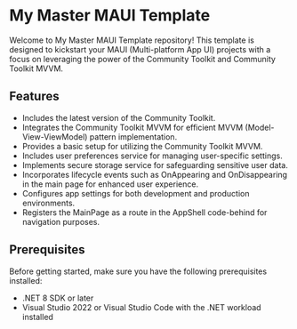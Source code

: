 # My Master MAUI Template

Welcome to My Master MAUI Template repository! This template is designed to kickstart your MAUI (Multi-platform App UI) projects with a focus on leveraging the power of the Community Toolkit and Community Toolkit MVVM.

## Features

- Includes the latest version of the Community Toolkit.
- Integrates the Community Toolkit MVVM for efficient MVVM (Model-View-ViewModel) pattern implementation.
- Provides a basic setup for utilizing the Community Toolkit MVVM.
- Includes user preferences service for managing user-specific settings.
- Implements secure storage service for safeguarding sensitive user data.
- Incorporates lifecycle events such as OnAppearing and OnDisappearing in the main page for enhanced user experience.
- Configures app settings for both development and production environments.
- Registers the MainPage as a route in the AppShell code-behind for navigation purposes.

## Prerequisites

Before getting started, make sure you have the following prerequisites installed:

- .NET 8 SDK or later
- Visual Studio 2022 or Visual Studio Code with the .NET workload installed
